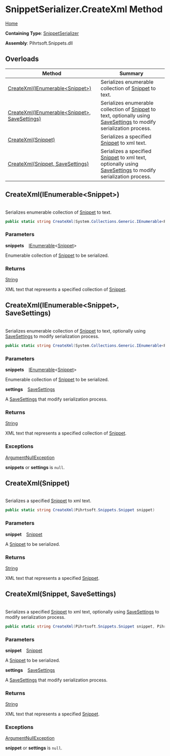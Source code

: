 # SnippetSerializer\.CreateXml Method

[Home](../../../../README.md)

**Containing Type**: [SnippetSerializer](../README.md)

**Assembly**: Pihrtsoft\.Snippets\.dll

## Overloads

| Method | Summary |
| ------ | ------- |
| [CreateXml(IEnumerable\<Snippet>)](#Pihrtsoft_Snippets_SnippetSerializer_CreateXml_System_Collections_Generic_IEnumerable_Pihrtsoft_Snippets_Snippet__) | Serializes enumerable collection of [Snippet](../../Snippet/README.md) to text\. |
| [CreateXml(IEnumerable\<Snippet>, SaveSettings)](#Pihrtsoft_Snippets_SnippetSerializer_CreateXml_System_Collections_Generic_IEnumerable_Pihrtsoft_Snippets_Snippet__Pihrtsoft_Snippets_SaveSettings_) | Serializes enumerable collection of [Snippet](../../Snippet/README.md) to text, optionally using [SaveSettings](../../SaveSettings/README.md) to modify serialization process\. |
| [CreateXml(Snippet)](#Pihrtsoft_Snippets_SnippetSerializer_CreateXml_Pihrtsoft_Snippets_Snippet_) | Serializes a specified [Snippet](../../Snippet/README.md) to xml text\. |
| [CreateXml(Snippet, SaveSettings)](#Pihrtsoft_Snippets_SnippetSerializer_CreateXml_Pihrtsoft_Snippets_Snippet_Pihrtsoft_Snippets_SaveSettings_) | Serializes a specified [Snippet](../../Snippet/README.md) to xml text, optionally using [SaveSettings](../../SaveSettings/README.md) to modify serialization process\. |

## CreateXml\(IEnumerable\<Snippet>\) <a id="Pihrtsoft_Snippets_SnippetSerializer_CreateXml_System_Collections_Generic_IEnumerable_Pihrtsoft_Snippets_Snippet__"></a>

\
Serializes enumerable collection of [Snippet](../../Snippet/README.md) to text\.

```csharp
public static string CreateXml(System.Collections.Generic.IEnumerable<Pihrtsoft.Snippets.Snippet> snippets)
```

### Parameters

**snippets** &ensp; [IEnumerable](https://docs.microsoft.com/en-us/dotnet/api/system.collections.generic.ienumerable-1)\<[Snippet](../../Snippet/README.md)>

Enumerable collection of [Snippet](../../Snippet/README.md) to be serialized\.

### Returns

[String](https://docs.microsoft.com/en-us/dotnet/api/system.string)

XML text that represents a specified collection of [Snippet](../../Snippet/README.md)\.

## CreateXml\(IEnumerable\<Snippet>, SaveSettings\) <a id="Pihrtsoft_Snippets_SnippetSerializer_CreateXml_System_Collections_Generic_IEnumerable_Pihrtsoft_Snippets_Snippet__Pihrtsoft_Snippets_SaveSettings_"></a>

\
Serializes enumerable collection of [Snippet](../../Snippet/README.md) to text, optionally using [SaveSettings](../../SaveSettings/README.md) to modify serialization process\.

```csharp
public static string CreateXml(System.Collections.Generic.IEnumerable<Pihrtsoft.Snippets.Snippet> snippets, Pihrtsoft.Snippets.SaveSettings settings)
```

### Parameters

**snippets** &ensp; [IEnumerable](https://docs.microsoft.com/en-us/dotnet/api/system.collections.generic.ienumerable-1)\<[Snippet](../../Snippet/README.md)>

Enumerable collection of [Snippet](../../Snippet/README.md) to be serialized\.

**settings** &ensp; [SaveSettings](../../SaveSettings/README.md)

A [SaveSettings](../../SaveSettings/README.md) that modify serialization process\.

### Returns

[String](https://docs.microsoft.com/en-us/dotnet/api/system.string)

XML text that represents a specified collection of [Snippet](../../Snippet/README.md)\.

### Exceptions

[ArgumentNullException](https://docs.microsoft.com/en-us/dotnet/api/system.argumentnullexception)

**snippets** or **settings** is `null`\.

## CreateXml\(Snippet\) <a id="Pihrtsoft_Snippets_SnippetSerializer_CreateXml_Pihrtsoft_Snippets_Snippet_"></a>

\
Serializes a specified [Snippet](../../Snippet/README.md) to xml text\.

```csharp
public static string CreateXml(Pihrtsoft.Snippets.Snippet snippet)
```

### Parameters

**snippet** &ensp; [Snippet](../../Snippet/README.md)

A [Snippet](../../Snippet/README.md) to be serialized\.

### Returns

[String](https://docs.microsoft.com/en-us/dotnet/api/system.string)

XML text that represents a specified [Snippet](../../Snippet/README.md)\.

## CreateXml\(Snippet, SaveSettings\) <a id="Pihrtsoft_Snippets_SnippetSerializer_CreateXml_Pihrtsoft_Snippets_Snippet_Pihrtsoft_Snippets_SaveSettings_"></a>

\
Serializes a specified [Snippet](../../Snippet/README.md) to xml text, optionally using [SaveSettings](../../SaveSettings/README.md) to modify serialization process\.

```csharp
public static string CreateXml(Pihrtsoft.Snippets.Snippet snippet, Pihrtsoft.Snippets.SaveSettings settings)
```

### Parameters

**snippet** &ensp; [Snippet](../../Snippet/README.md)

A [Snippet](../../Snippet/README.md) to be serialized\.

**settings** &ensp; [SaveSettings](../../SaveSettings/README.md)

A [SaveSettings](../../SaveSettings/README.md) that modify serialization process\.

### Returns

[String](https://docs.microsoft.com/en-us/dotnet/api/system.string)

XML text that represents a specified [Snippet](../../Snippet/README.md)\.

### Exceptions

[ArgumentNullException](https://docs.microsoft.com/en-us/dotnet/api/system.argumentnullexception)

**snippet** or **settings** is `null`\.

